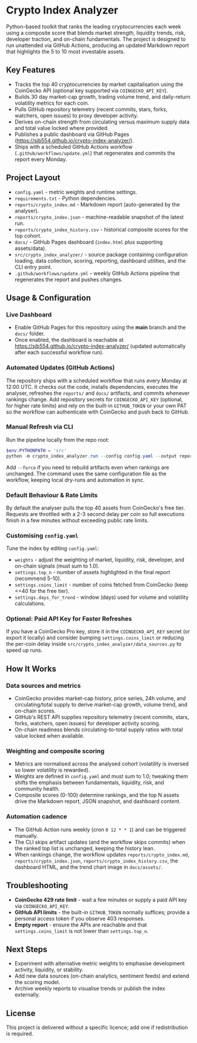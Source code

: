 # Crypto Index Analyzer

Python-based toolkit that ranks the leading cryptocurrencies each week using a composite score that blends market strength, liquidity trends, risk, developer traction, and on-chain fundamentals. The project is designed to run unattended via GitHub Actions, producing an updated Markdown report that highlights the 5 to 10 most investable assets.

## Key Features
- Tracks the top 40 cryptocurrencies by market capitalisation using the CoinGecko API (optional key supported via `COINGECKO_API_KEY`).
- Builds 30 day market-cap growth, trading volume trend, and daily-return volatility metrics for each coin.
- Pulls GitHub repository telemetry (recent commits, stars, forks, watchers, open issues) to proxy developer activity.
- Derives on-chain strength from circulating versus maximum supply data and total value locked where provided.
- Publishes a public dashboard via GitHub Pages (https://sjb554.github.io/crypto-index-analyzer/).
- Ships with a scheduled GitHub Actions workflow (`.github/workflows/update.yml`) that regenerates and commits the report every Monday.

## Project Layout
- `config.yaml` - metric weights and runtime settings.
- `requirements.txt` - Python dependencies.
- `reports/crypto_index.md` - Markdown report (auto-generated by the analyser).
- `reports/crypto_index.json` - machine-readable snapshot of the latest run.
- `reports/crypto_index_history.csv` - historical composite scores for the top cohort.
- `docs/` - GitHub Pages dashboard (`index.html` plus supporting assets/data).
- `src/crypto_index_analyzer/` - source package containing configuration loading, data collection, scoring, reporting, dashboard utilities, and the CLI entry point.
- `.github/workflows/update.yml` - weekly GitHub Actions pipeline that regenerates the report and pushes changes.

## Usage & Configuration

### Live Dashboard
- Enable GitHub Pages for this repository using the **main** branch and the `docs/` folder.
- Once enabled, the dashboard is reachable at https://sjb554.github.io/crypto-index-analyzer/ (updated automatically after each successful workflow run).

### Automated Updates (GitHub Actions)
The repository ships with a scheduled workflow that runs every Monday at 12:00 UTC. It checks out the code, installs dependencies, executes the analyser, refreshes the `reports/` and `docs/` artifacts, and commits whenever rankings change. Add repository secrets for `COINGECKO_API_KEY` (optional, for higher rate limits) and rely on the built-in `GITHUB_TOKEN` or your own PAT so the workflow can authenticate with CoinGecko and push back to GitHub.

### Manual Refresh via CLI
Run the pipeline locally from the repo root:
```powershell
$env:PYTHONPATH = 'src'
python -m crypto_index_analyzer.run --config config.yaml --output reports/crypto_index.md
```
Add `--force` if you need to rebuild artifacts even when rankings are unchanged. The command uses the same configuration file as the workflow, keeping local dry-runs and automation in sync.

### Default Behaviour & Rate Limits
By default the analyser pulls the top 40 assets from CoinGecko's free tier. Requests are throttled with a 2-3 second delay per coin so full executions finish in a few minutes without exceeding public rate limits.

### Customising `config.yaml`
Tune the index by editing `config.yaml`:
- `weights` - adjust the weighting of market, liquidity, risk, developer, and on-chain signals (must sum to 1.0).
- `settings.top_n` - number of assets highlighted in the final report (recommend 5-10).
- `settings.coins_limit` - number of coins fetched from CoinGecko (keep <=40 for the free tier).
- `settings.days_for_trend` - window (days) used for volume and volatility calculations.

### Optional: Paid API Key for Faster Refreshes
If you have a CoinGecko Pro key, store it in the `COINGECKO_API_KEY` secret (or export it locally) and consider bumping `settings.coins_limit` or reducing the per-coin delay inside `src/crypto_index_analyzer/data_sources.py` to speed up runs.

## How It Works

### Data sources and metrics
- CoinGecko provides market-cap history, price series, 24h volume, and circulating/total supply to derive market-cap growth, volume trend, and on-chain scores.
- GitHub's REST API supplies repository telemetry (recent commits, stars, forks, watchers, open issues) for developer activity scoring.
- On-chain readiness blends circulating-to-total supply ratios with total value locked when available.

### Weighting and composite scoring
- Metrics are normalised across the analysed cohort (volatility is inversed so lower volatility is rewarded).
- Weights are defined in `config.yaml` and must sum to 1.0; tweaking them shifts the emphasis between fundamentals, liquidity, risk, and community health.
- Composite scores (0-100) determine rankings, and the top N assets drive the Markdown report, JSON snapshot, and dashboard content.

### Automation cadence
- The GitHub Action runs weekly (cron `0 12 * * 1`) and can be triggered manually.
- The CLI skips artifact updates (and the workflow skips commits) when the ranked top list is unchanged, keeping the history lean.
- When rankings change, the workflow updates `reports/crypto_index.md`, `reports/crypto_index.json`, `reports/crypto_index_history.csv`, the dashboard HTML, and the trend chart image in `docs/assets/`.

## Troubleshooting
- **CoinGecko 429 rate limit** - wait a few minutes or supply a paid API key via `COINGECKO_API_KEY`.
- **GitHub API limits** - the built-in `GITHUB_TOKEN` normally suffices; provide a personal access token if you observe 403 responses.
- **Empty report** - ensure the APIs are reachable and that `settings.coins_limit` is not lower than `settings.top_n`.

## Next Steps
- Experiment with alternative metric weights to emphasise development activity, liquidity, or stability.
- Add new data sources (on-chain analytics, sentiment feeds) and extend the scoring model.
- Archive weekly reports to visualise trends or publish the index externally.

## License
This project is delivered without a specific licence; add one if redistribution is required.

